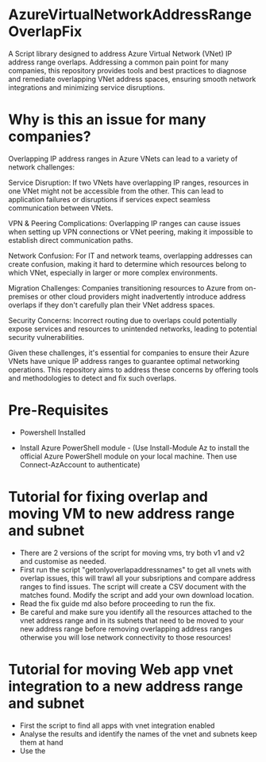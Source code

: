 # AzureVirtualNetworkAddressRangeOverlapFix
A Script library designed to address Azure Virtual Network (VNet) IP address range overlaps. Addressing a common pain point for many companies, this repository provides tools and best practices to diagnose and remediate overlapping VNet address spaces, ensuring smooth network integrations and minimizing service disruptions.

# Why is this an issue for many companies?

Overlapping IP address ranges in Azure VNets can lead to a variety of network challenges:

Service Disruption: If two VNets have overlapping IP ranges, resources in one VNet might not be accessible from the other. This can lead to application failures or disruptions if services expect seamless communication between VNets.

VPN & Peering Complications: Overlapping IP ranges can cause issues when setting up VPN connections or VNet peering, making it impossible to establish direct communication paths.

Network Confusion: For IT and network teams, overlapping addresses can create confusion, making it hard to determine which resources belong to which VNet, especially in larger or more complex environments.

Migration Challenges: Companies transitioning resources to Azure from on-premises or other cloud providers might inadvertently introduce address overlaps if they don't carefully plan their VNet address spaces.

Security Concerns: Incorrect routing due to overlaps could potentially expose services and resources to unintended networks, leading to potential security vulnerabilities.

Given these challenges, it's essential for companies to ensure their Azure VNets have unique IP address ranges to guarantee optimal networking operations. This repository aims to address these concerns by offering tools and methodologies to detect and fix such overlaps.

# Pre-Requisites 

- Powershell Installed

- Install Azure PowerShell module - (Use Install-Module Az to install the official Azure PowerShell module on your local machine. Then use Connect-AzAccount to authenticate)

# Tutorial for fixing overlap and moving VM to new address range and subnet

- There are 2 versions of the script for moving vms, try both v1 and v2 and customise as needed.
- First run the script "getonlyoverlapaddressnames" to get all vnets with overlap issues, this will trawl all your subsriptions and compare address ranges to find issues. The script will create a CSV document with the matches found. Modify the script and add your own download location.
- Read the fix guide md also before proceeding to run the fix.
- Be careful and make sure you identify all the resources attached to the vnet address range and in its subnets that need to be moved to your new address range before removing overlapping address ranges otherwise you will lose network connectivity to those resources!

# Tutorial for moving Web app vnet integration to a new address range and subnet

- First the script to find all apps with vnet integration enabled
- Analyse the results and identify the names of the vnet and subnets keep them at hand
- Use the 
